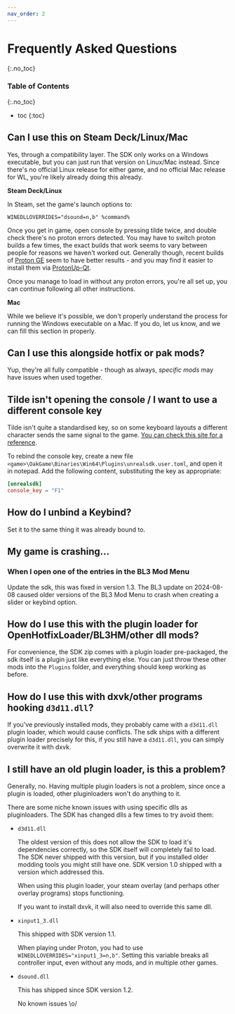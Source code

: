 ```yaml
---
nav_order: 2
---
```


# Frequently Asked Questions
{:.no_toc}

### Table of Contents
{:.no_toc}
- toc
{:toc}

## Can I use this on Steam Deck/Linux/Mac
Yes, through a compatibility layer. The SDK only works on a Windows executable, but you can just run
that version on Linux/Mac instead. Since there's no official Linux release for either game, and no
official Mac release for WL, you're likely already doing this already.

**Steam Deck/Linux**

In Steam, set the game's launch options to:

```
WINEDLLOVERRIDES="dsound=n,b" %command%
```

Once you get in game, open console by pressing tilde twice, and double check there's no proton
errors detected. You may have to switch proton builds a few times, the exact builds that work seems
to vary between people for reasons we haven't worked out. Generally though, recent builds of
[Proton GE](https://github.com/GloriousEggroll/proton-ge-custom) seem to have better results - and
you may find it easier to install them via [ProtonUp-Qt](https://github.com/DavidoTek/ProtonUp-Qt).

Once you manage to load in without any proton errors, you're all set up, you can continue following
all other instructions.

**Mac**

While we believe it's possible, we don't properly understand the process for running the Windows
executable on a Mac. If you do, let us know, and we can fill this section in properly.

## Can I use this alongside hotfix or pak mods?
Yup, they're all fully compatible - though as always, *specific mods* may have issues when used
together.

## Tilde isn't opening the console / I want to use a different console key
Tilde isn't quite a standardised key, so on some keyboard layouts a different character sends the
same signal to the game. [You can check this site for a reference](https://kbdlayout.info/features/virtualkeys/VK_OEM_3).

To rebind the console key, create a new file
`<game>\OakGame\Binaries\Win64\Plugins\unrealsdk.user.toml`, and open it in notepad. Add the
following content, substituting the key as appropriate:

```toml
[unrealsdk]
console_key = "F1"
```

## How do I unbind a Keybind?
Set it to the same thing it was already bound to.

## My game is crashing...
### When I open one of the entries in the BL3 Mod Menu
Update the sdk, this was fixed in version 1.3. The BL3 update on 2024-08-08 caused older versions of
the BL3 Mod Menu to crash when creating a slider or keybind option.

## How do I use this with the plugin loader for OpenHotfixLoader/BL3HM/other dll mods?
For convenience, the SDK zip comes with a plugin loader pre-packaged, the sdk itself is a plugin
just like everything else. You can just throw these other mods into the `Plugins` folder, and
everything should keep working as before.

## How do I use this with dxvk/other programs hooking `d3d11.dll`?
If you've previously installed mods, they probably came with a `d3d11.dll` plugin loader, which
would cause conflicts. The sdk ships with a different plugin loader precisely for this, if you still
have a `d3d11.dll`, you can simply overwrite it with dxvk.

## I still have an old plugin loader, is this a problem?
Generally, no. Having multiple plugin loaders is not a problem, since once a plugin is loaded, other
pluginloaders won't do anything to it.

There are some niche known issues with using specific dlls as pluginloaders. The SDK has changed
dlls a few times to try avoid them:

- `d3d11.dll`

  The oldest version of this does not allow the SDK to load it's dependencies correctly, so the SDK
  itself will completely fail to load. The SDK never shipped with this version, but if you installed
  older modding tools you might still have one. SDK version 1.0 shipped with a version which
  addressed this.

  When using this plugin loader, your steam overlay (and perhaps other overlay programs) stops
  functioning.

  If you want to install dxvk, it will also need to override this same dll.

- `xinput1_3.dll`

  This shipped with SDK version 1.1.

  When playing under Proton, you had to use `WINEDLLOVERRIDES="xinput1_3=n,b"`. Setting this
  variable breaks all controller input, even without any mods, and in multiple other games.

- `dsound.dll`

  This has shipped since SDK version 1.2.

  No known issues \o/
